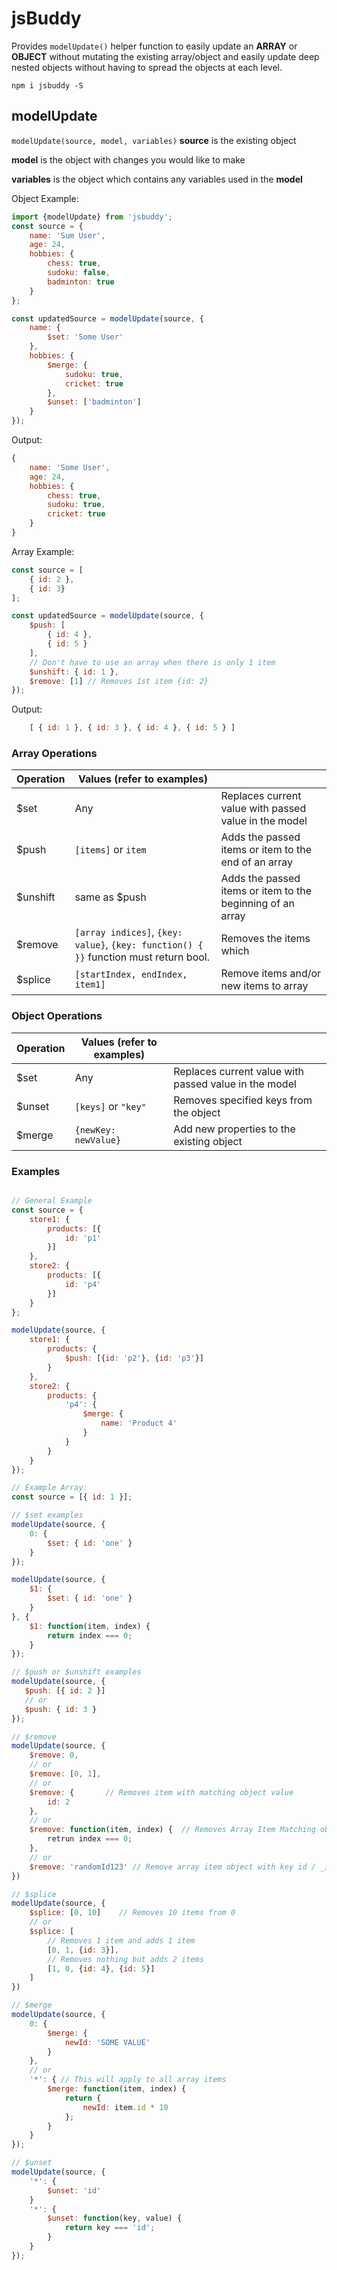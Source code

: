 # jsBuddy
Provides `modelUpdate()` helper function to easily update an **ARRAY** or **OBJECT** without mutating the existing array/object and easily update deep nested objects without having to spread the objects at each level.

`npm i jsbuddy -S`

## modelUpdate
`modelUpdate(source, model, variables)`
**source** is the existing object

**model** is the object with changes you would like to make

**variables** is the object which contains any variables used in the **model**


Object Example: 
``` js
import {modelUpdate} from 'jsbuddy';
const source = {
    name: 'Sum User',
    age: 24,
    hobbies: {
        chess: true,
        sudoku: false,
        badminton: true
    }
};

const updatedSource = modelUpdate(source, {
    name: {
        $set: 'Some User'
    },
    hobbies: {
        $merge: {
            sudoku: true,
            cricket: true
        },
        $unset: ['badminton']
    }
});
```
Output:
``` js
{
    name: 'Some User',
    age: 24,
    hobbies: {
        chess: true,
        sudoku: true,
        cricket: true
    }
}
```

Array Example:
``` js
const source = [
    { id: 2 },
    { id: 3}
];

const updatedSource = modelUpdate(source, {
    $push: [
        { id: 4 },
        { id: 5 }
    ],
    // Don't have to use an array when there is only 1 item
    $unshift: { id: 1 },
    $remove: [1] // Removes 1st item {id: 2}
});
```
Output:
``` js
    [ { id: 1 }, { id: 3 }, { id: 4 }, { id: 5 } ]
```

### Array Operations
| Operation | Values (refer to examples)  | |
|----------|---| --- |
| $set | Any | Replaces current value with passed value in the model |
| $push | `[items]` or `item` | Adds the passed items or item to the end of an array |
| $unshift | same as $push | Adds the passed items or item to the beginning of an array   |
| $remove | `[array indices]`, `{key: value}`, `{key: function() { }}` function must return bool.  |Removes the items which |
| $splice | `[startIndex, endIndex, item1]` | Remove items and/or new items to array |

### Object Operations
| Operation | Values (refer to examples)  | |
|----------|---| --- |
| $set | Any | Replaces current value with passed value in the model |
| $unset | `[keys]` or `"key"` | Removes specified keys from the object |
| $merge | `{newKey: newValue}` | Add new properties to the existing object  |

### Examples
``` js

// General Example
const source = {
    store1: {
        products: [{
            id: 'p1'
        }]
    },
    store2: {
        products: [{
            id: 'p4'
        }]
    }
};

modelUpdate(source, {
    store1: {
        products: {
            $push: [{id: 'p2'}, {id: 'p3'}]
        }
    },
    store2: {
        products: {
            'p4': {
                $merge: {
                    name: 'Product 4'
                }
            }
        }
    }
});

// Example Array:
const source = [{ id: 1 }];

// $set examples
modelUpdate(source, {
    0: {
        $set: { id: 'one' }
    }
});

modelUpdate(source, {
    $1: {
        $set: { id: 'one' }
    }
}, {
    $1: function(item, index) {
        return index === 0;
    }
});

// $push or $unshift examples
modelUpdate(source, {
   $push: [{ id: 2 }]
   // or
   $push: { id: 3 }
});

// $remove
modelUpdate(source, {
    $remove: 0,
    // or 
    $remove: [0, 1],
    // or 
    $remove: {       // Removes item with matching object value
        id: 2
    },
    // or
    $remove: function(item, index) {  // Removes Array Item Matching object value
        retrun index === 0;
    },
    // or
    $remove: 'randomId123' // Remove array item object with key id / _id as randomId123
})

// $splice
modelUpdate(source, {
    $splice: [0, 10]    // Removes 10 items from 0
    // or
    $splice: [
        // Removes 1 item and adds 1 item
        [0, 1, {id: 3}], 
        // Removes nothing but adds 2 items
        [1, 0, {id: 4}, {id: 5}] 
    ]
})

// $merge
modelUpdate(source, {
    0: {
        $merge: {
            newId: 'SOME VALUE'
        }
    },
    // or
    '*': { // This will apply to all array items
        $merge: function(item, index) {
            return {
                newId: item.id * 10
            };
        }
    }
});

// $unset
modelUpdate(source, {
    '*': {
        $unset: 'id'
    }
    '*': {
        $unset: function(key, value) {
            return key === 'id';
        }
    }
});

```
